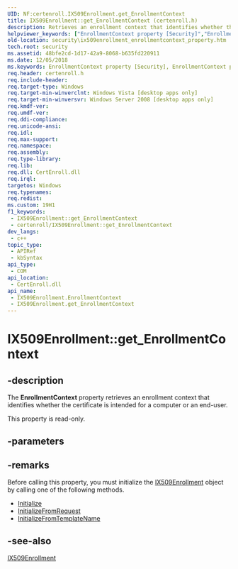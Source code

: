 ```yaml
---
UID: NF:certenroll.IX509Enrollment.get_EnrollmentContext
title: IX509Enrollment::get_EnrollmentContext (certenroll.h)
description: Retrieves an enrollment context that identifies whether the certificate is intended for a computer or an end-user.
helpviewer_keywords: ["EnrollmentContext property [Security]","EnrollmentContext property [Security]","IX509Enrollment interface","IX509Enrollment interface [Security]","EnrollmentContext property","IX509Enrollment.EnrollmentContext","IX509Enrollment.get_EnrollmentContext","IX509Enrollment::EnrollmentContext","IX509Enrollment::get_EnrollmentContext","certenroll/IX509Enrollment::EnrollmentContext","certenroll/IX509Enrollment::get_EnrollmentContext","get_EnrollmentContext","security.ix509enrollment_enrollmentcontext_property"]
old-location: security\ix509enrollment_enrollmentcontext_property.htm
tech.root: security
ms.assetid: 48bfe2cd-1d17-42a9-8068-b635fd220911
ms.date: 12/05/2018
ms.keywords: EnrollmentContext property [Security], EnrollmentContext property [Security],IX509Enrollment interface, IX509Enrollment interface [Security],EnrollmentContext property, IX509Enrollment.EnrollmentContext, IX509Enrollment.get_EnrollmentContext, IX509Enrollment::EnrollmentContext, IX509Enrollment::get_EnrollmentContext, certenroll/IX509Enrollment::EnrollmentContext, certenroll/IX509Enrollment::get_EnrollmentContext, get_EnrollmentContext, security.ix509enrollment_enrollmentcontext_property
req.header: certenroll.h
req.include-header: 
req.target-type: Windows
req.target-min-winverclnt: Windows Vista [desktop apps only]
req.target-min-winversvr: Windows Server 2008 [desktop apps only]
req.kmdf-ver: 
req.umdf-ver: 
req.ddi-compliance: 
req.unicode-ansi: 
req.idl: 
req.max-support: 
req.namespace: 
req.assembly: 
req.type-library: 
req.lib: 
req.dll: CertEnroll.dll
req.irql: 
targetos: Windows
req.typenames: 
req.redist: 
ms.custom: 19H1
f1_keywords:
 - IX509Enrollment::get_EnrollmentContext
 - certenroll/IX509Enrollment::get_EnrollmentContext
dev_langs:
 - c++
topic_type:
 - APIRef
 - kbSyntax
api_type:
 - COM
api_location:
 - CertEnroll.dll
api_name:
 - IX509Enrollment.EnrollmentContext
 - IX509Enrollment.get_EnrollmentContext
---
```


# IX509Enrollment::get_EnrollmentContext


## -description

The <b>EnrollmentContext</b> property retrieves an enrollment context that identifies whether the certificate is intended for a computer or an end-user.

This property is read-only.

## -parameters

## -remarks

Before calling this property, you must initialize the <a href="https://docs.microsoft.com/windows/desktop/api/certenroll/nn-certenroll-ix509enrollment">IX509Enrollment</a> object by calling one of the following methods.<ul>
<li>
<a href="https://docs.microsoft.com/windows/desktop/api/certenroll/nf-certenroll-ix509enrollment-initialize">Initialize</a>
</li>
<li>
<a href="https://docs.microsoft.com/windows/desktop/api/certenroll/nf-certenroll-ix509enrollment-initializefromrequest">InitializeFromRequest</a>
</li>
<li>
<a href="https://docs.microsoft.com/windows/desktop/api/certenroll/nf-certenroll-ix509enrollment-initializefromtemplatename">InitializeFromTemplateName</a>
</li>
</ul>

## -see-also

<a href="https://docs.microsoft.com/windows/desktop/api/certenroll/nn-certenroll-ix509enrollment">IX509Enrollment</a>

